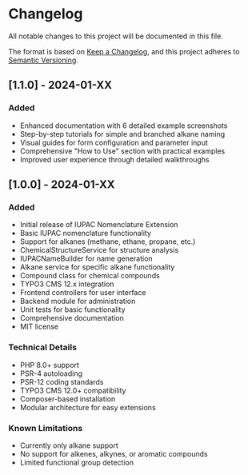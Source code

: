 # Changelog

All notable changes to this project will be documented in this file.

The format is based on [Keep a Changelog](https://keepachangelog.com/en/1.0.0/),
and this project adheres to [Semantic Versioning](https://semver.org/spec/v2.0.0.html).

## [1.1.0] - 2024-01-XX

### Added
- Enhanced documentation with 6 detailed example screenshots
- Step-by-step tutorials for simple and branched alkane naming
- Visual guides for form configuration and parameter input
- Comprehensive "How to Use" section with practical examples
- Improved user experience through detailed walkthroughs

## [1.0.0] - 2024-01-XX

### Added
- Initial release of IUPAC Nomenclature Extension
- Basic IUPAC nomenclature functionality
- Support for alkanes (methane, ethane, propane, etc.)
- ChemicalStructureService for structure analysis
- IUPACNameBuilder for name generation
- Alkane service for specific alkane functionality
- Compound class for chemical compounds
- TYPO3 CMS 12.x integration
- Frontend controllers for user interface
- Backend module for administration
- Unit tests for basic functionality
- Comprehensive documentation
- MIT license

### Technical Details
- PHP 8.0+ support
- PSR-4 autoloading
- PSR-12 coding standards
- TYPO3 CMS 12.0+ compatibility
- Composer-based installation
- Modular architecture for easy extensions

### Known Limitations
- Currently only alkane support
- No support for alkenes, alkynes, or aromatic compounds
- Limited functional group detection 